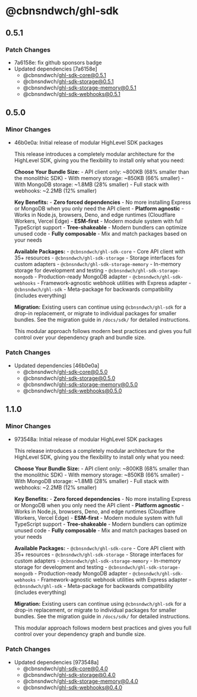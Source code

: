 # @cbnsndwch/ghl-sdk

## 0.5.1

### Patch Changes

- 7a6158e: fix github sponsors badge
- Updated dependencies [7a6158e]
    - @cbnsndwch/ghl-sdk-core@0.5.1
    - @cbnsndwch/ghl-sdk-storage@0.5.1
    - @cbnsndwch/ghl-sdk-storage-memory@0.5.1
    - @cbnsndwch/ghl-sdk-webhooks@0.5.1

## 0.5.0

### Minor Changes

- 46b0e0a: Initial release of modular HighLevel SDK packages

    This release introduces a completely modular architecture for the HighLevel SDK, giving you the flexibility to install only what you need:

    **Choose Your Bundle Size:** - API client only: ~800KB (68% smaller than the monolithic SDK) - With memory storage: ~850KB (66% smaller) - With MongoDB storage: ~1.8MB (28% smaller) - Full stack with webhooks: ~2.2MB (12% smaller)

    **Key Benefits:** - **Zero forced dependencies** - No more installing Express or MongoDB when you only need the API client - **Platform agnostic** - Works in Node.js, browsers, Deno, and edge runtimes (Cloudflare Workers, Vercel Edge) - **ESM-first** - Modern module system with full TypeScript support - **Tree-shakeable** - Modern bundlers can optimize unused code - **Fully composable** - Mix and match packages based on your needs

    **Available Packages:** - `@cbnsndwch/ghl-sdk-core` - Core API client with 35+ resources - `@cbnsndwch/ghl-sdk-storage` - Storage interfaces for custom adapters - `@cbnsndwch/ghl-sdk-storage-memory` - In-memory storage for development and testing - `@cbnsndwch/ghl-sdk-storage-mongodb` - Production-ready MongoDB adapter - `@cbnsndwch/ghl-sdk-webhooks` - Framework-agnostic webhook utilities with Express adapter - `@cbnsndwch/ghl-sdk` - Meta-package for backwards compatibility (includes everything)

    **Migration:** Existing users can continue using `@cbnsndwch/ghl-sdk` for a drop-in replacement, or migrate to individual packages for smaller bundles. See the migration guide in `/docs/sdk/` for detailed instructions.

    This modular approach follows modern best practices and gives you full control over your dependency graph and bundle size.

### Patch Changes

- Updated dependencies [46b0e0a]
    - @cbnsndwch/ghl-sdk-core@0.5.0
    - @cbnsndwch/ghl-sdk-storage@0.5.0
    - @cbnsndwch/ghl-sdk-storage-memory@0.5.0
    - @cbnsndwch/ghl-sdk-webhooks@0.5.0

## 1.1.0

### Minor Changes

- 973548a: Initial release of modular HighLevel SDK packages

    This release introduces a completely modular architecture for the HighLevel SDK, giving you the flexibility to install only what you need:

    **Choose Your Bundle Size:** - API client only: ~800KB (68% smaller than the monolithic SDK) - With memory storage: ~850KB (66% smaller) - With MongoDB storage: ~1.8MB (28% smaller) - Full stack with webhooks: ~2.2MB (12% smaller)

    **Key Benefits:** - **Zero forced dependencies** - No more installing Express or MongoDB when you only need the API client - **Platform agnostic** - Works in Node.js, browsers, Deno, and edge runtimes (Cloudflare Workers, Vercel Edge) - **ESM-first** - Modern module system with full TypeScript support - **Tree-shakeable** - Modern bundlers can optimize unused code - **Fully composable** - Mix and match packages based on your needs

    **Available Packages:** - `@cbnsndwch/ghl-sdk-core` - Core API client with 35+ resources - `@cbnsndwch/ghl-sdk-storage` - Storage interfaces for custom adapters - `@cbnsndwch/ghl-sdk-storage-memory` - In-memory storage for development and testing - `@cbnsndwch/ghl-sdk-storage-mongodb` - Production-ready MongoDB adapter - `@cbnsndwch/ghl-sdk-webhooks` - Framework-agnostic webhook utilities with Express adapter - `@cbnsndwch/ghl-sdk` - Meta-package for backwards compatibility (includes everything)

    **Migration:** Existing users can continue using `@cbnsndwch/ghl-sdk` for a drop-in replacement, or migrate to individual packages for smaller bundles. See the migration guide in `/docs/sdk/` for detailed instructions.

    This modular approach follows modern best practices and gives you full control over your dependency graph and bundle size.

### Patch Changes

- Updated dependencies [973548a]
    - @cbnsndwch/ghl-sdk-core@0.4.0
    - @cbnsndwch/ghl-sdk-storage@0.4.0
    - @cbnsndwch/ghl-sdk-storage-memory@0.4.0
    - @cbnsndwch/ghl-sdk-webhooks@0.4.0
